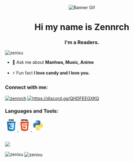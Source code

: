 <p align = "center"><img src="https://media1.tenor.com/m/zL60WE-hYV8AAAAd/welcome.gif" alt="Banner Gif"/></p>
<h1 align="center">Hi my name is Zennrch</h1>
<h3 align="center">I'm a Readers.</h3>

<p align="left"> <img src="https://komarev.com/ghpvc/?username=zenixu&label=Profile%20views&color=0e75b6&style=flat" alt="zenixu" /> </p>


- 💬 Ask me about **Manhwa, Music, Anime**
<br><br>
- ⚡ Fun fact **I love candy and I love you.**

<h3 align="left">Connect with me:</h3>
<p align="left">
<a href="https://instagram.com/zennrch" target="blank"><img align="center" src="https://raw.githubusercontent.com/rahuldkjain/github-profile-readme-generator/master/src/images/icons/Social/instagram.svg" alt="zennrch" height="30" width="40" /></a>
<a href="https://discord.gg/https://discord.gg/QHDFEEGXKQ" target="blank"><img align="center" src="https://raw.githubusercontent.com/rahuldkjain/github-profile-readme-generator/master/src/images/icons/Social/discord.svg" alt="https://discord.gg/QHDFEEGXKQ" height="30" width="40" /></a>
</p>

<h3 align="left">Languages and Tools:</h3>
<p align="left"> <a href="https://www.w3schools.com/css/" target="_blank" rel="noreferrer"> <img src="https://raw.githubusercontent.com/devicons/devicon/master/icons/css3/css3-original-wordmark.svg" alt="css3" width="40" height="40"/> </a> <a href="https://www.w3.org/html/" target="_blank" rel="noreferrer"> <img src="https://raw.githubusercontent.com/devicons/devicon/master/icons/html5/html5-original-wordmark.svg" alt="html5" width="40" height="40"/> </a> <a href="https://www.python.org" target="_blank" rel="noreferrer"> <img src="https://raw.githubusercontent.com/devicons/devicon/master/icons/python/python-original.svg" alt="python" width="40" height="40"/> </a> </p>
<br>
<img src="https://raw.githubusercontent.com/innng/innng/master/assets/kyubey.gif" height="40" />

<p><img align="left" src="https://github-readme-stats.vercel.app/api/top-langs?username=zenixu&show_icons=true&locale=en&layout=compact" alt="zenixu" /></p>

<p>&nbsp;<img align="center" src="https://github-readme-stats.vercel.app/api?username=zenixu&show_icons=true&locale=en" alt="zenixu" /></p>
